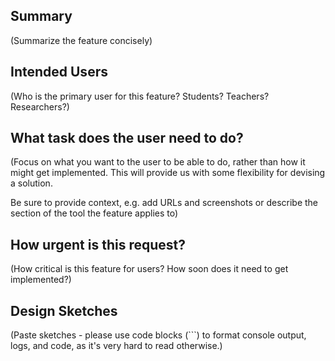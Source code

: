 ## Summary

(Summarize the feature concisely)

## Intended Users

(Who is the primary user for this feature?  Students?  Teachers?  Researchers?)

## What task does the user need to do?

(Focus on what you want to the user to be able to do, rather than how it might get implemented. This will provide us with some flexibility for devising a solution.

Be sure to provide context, e.g. add URLs and screenshots or describe the section of the tool the feature applies to)

## How urgent is this request?

(How critical is this feature for users?  How soon does it need to get implemented?)

## Design Sketches

(Paste sketches - please use code blocks (```) to format console output, logs, and code, as
it's very hard to read otherwise.)

